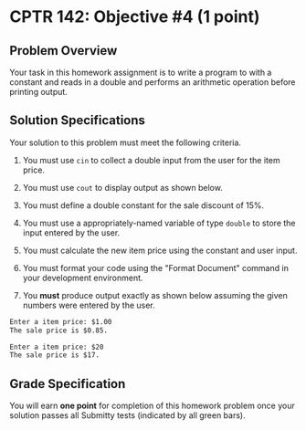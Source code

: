# CPTR 142: Objective #4 (1 point)

## Problem Overview

Your task in this homework assignment is to write a program to with a constant and reads in a double and performs an arithmetic operation before printing output.

## Solution Specifications

Your solution to this problem must meet the following criteria.

1. You must use `cin` to collect a double input from the user for the item price.

1. You must use `cout` to display output as shown below.

1. You must define a double constant for the sale discount of 15%.

1. You must use a appropriately-named variable of type `double` to store the input entered by the user.

1. You must calculate the new item price using the constant and user input.

1. You must format your code using the "Format Document" command in your development environment.

1. You **must** produce output exactly as shown below assuming the given numbers were entered by the user.

```html
Enter a item price: $1.00
The sale price is $0.85.
```

```html
Enter a item price: $20
The sale price is $17.
```

## Grade Specification

You will earn **one point** for completion of this homework problem once your solution passes all Submitty tests (indicated by all green bars).
